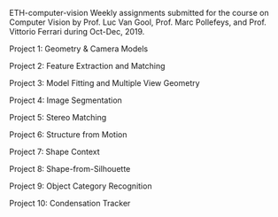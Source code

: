 ETH-computer-vision
Weekly assignments submitted for the course on Computer Vision by Prof. Luc Van Gool, Prof. Marc Pollefeys, and Prof. Vittorio Ferrari during Oct-Dec, 2019.

Project 1: Geometry & Camera Models

Project 2: Feature Extraction and Matching

Project 3: Model Fitting and Multiple View Geometry

Project 4: Image Segmentation

Project 5: Stereo Matching

Project 6: Structure from Motion

Project 7: Shape Context

Project 8: Shape-from-Silhouette

Project 9: Object Category Recognition

Project 10: Condensation Tracker

